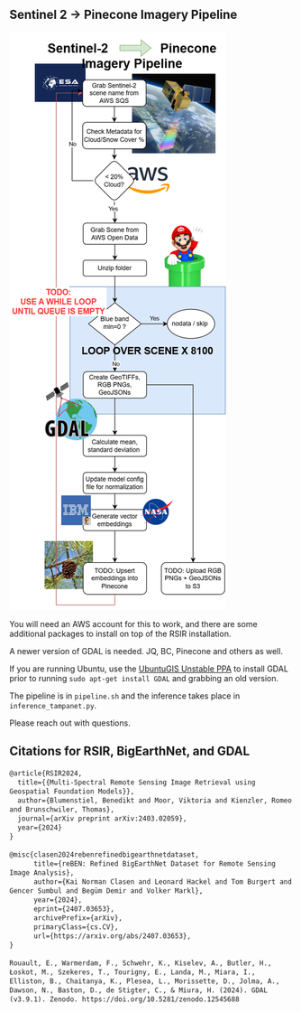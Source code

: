 ## Sentinel 2 -> Pinecone Imagery Pipeline
![Diagram](./pinecone.drawio.png)

You will need an AWS account for this to work, and there are some additional packages to install on top of the RSIR installation. 

A newer version of GDAL is needed. JQ, BC, Pinecone and others as well.

If you are running Ubuntu, use the [UbuntuGIS Unstable PPA](https://launchpad.net/~ubuntugis/+archive/ubuntu/ubuntugis-unstable) to install GDAL prior to running `sudo apt-get install GDAL` and grabbing an old version.

The pipeline is in `pipeline.sh` and the inference takes place in `inference_tampanet.py`.

Please reach out with questions.

## Citations for RSIR, BigEarthNet, and GDAL

```text
@article{RSIR2024,
  title={{Multi-Spectral Remote Sensing Image Retrieval using Geospatial Foundation Models}},
  author={Blumenstiel, Benedikt and Moor, Viktoria and Kienzler, Romeo and Brunschwiler, Thomas},
  journal={arXiv preprint arXiv:2403.02059},
  year={2024}
}

@misc{clasen2024rebenrefinedbigearthnetdataset,
      title={reBEN: Refined BigEarthNet Dataset for Remote Sensing Image Analysis}, 
      author={Kai Norman Clasen and Leonard Hackel and Tom Burgert and Gencer Sumbul and Begüm Demir and Volker Markl},
      year={2024},
      eprint={2407.03653},
      archivePrefix={arXiv},
      primaryClass={cs.CV},
      url={https://arxiv.org/abs/2407.03653}, 
}

Rouault, E., Warmerdam, F., Schwehr, K., Kiselev, A., Butler, H., Łoskot, M., Szekeres, T., Tourigny, E., Landa, M., Miara, I., Elliston, B., Chaitanya, K., Plesea, L., Morissette, D., Jolma, A., Dawson, N., Baston, D., de Stigter, C., & Miura, H. (2024). GDAL (v3.9.1). Zenodo. https://doi.org/10.5281/zenodo.12545688
```


